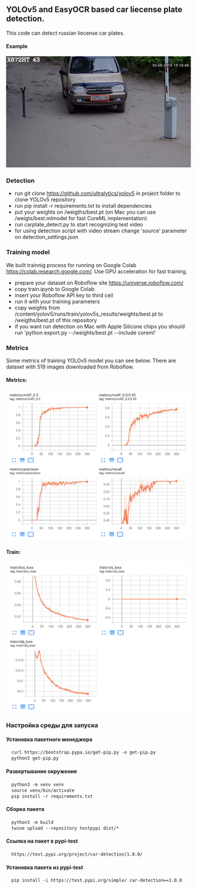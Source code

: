 ## YOLOv5 and EasyOCR based car liecense plate detection.

This code can detect russian liecense car plates.

#### Example
<picture>
  <source media="(prefers-color-scheme: dark)" srcset="https://github.com/pandakov/yolo5_car_detection/blob/master/metrics/example.png">
  <source media="(prefers-color-scheme: light)" srcset="https://github.com/pandakov/yolo5_car_detection/blob/master/metrics/example.png">
  <img alt="Example" src="https://github.com/pandakov/yolo5_car_detection/blob/master/metrics/example.png">
</picture>

### Detection
- run git clone https://github.com/ultralytics/yolov5 in project folder to clone YOLOv5 repository
- run pip install -r requirements.txt to install dependencies
- put your weights on /weigths/best.pt (on Mac you can use /weigts/best.mlmodel for fast CoreML implementation)
- run carplate_detect.py to start recognizing test video
- for using detection script with video stream change 'source' parameter on detection_settings.json

### Training model
We built trainnig process for running on Google Colab https://colab.research.google.com/. Use GPU acceleration for fast training.

- prepare your dataset on Roboflow site https://universe.roboflow.com/
- copy train.ipynb to Google Colab
- insert your Roboflow API key to third ceil
- run it with your training parameters
- copy weights from /content/yolov5/runs/train/yolov5s_results/weights/best.pt to /weigths/best.pt of this repository
- if you want run detection on Mac with Apple Silicone chips you should run 'python export.py --/weights/best.pt --include coreml'

### Metrics
Some metrics of training YOLOv5 model you can see below. There are dataset with 519 images downloaded from Roboflow.

#### Metrics:
<picture>
  <source media="(prefers-color-scheme: dark)" srcset="https://github.com/pandakov/yolo5_car_detection/blob/master/metrics/metrics_dark.png">
  <source media="(prefers-color-scheme: light)" srcset="https://github.com/pandakov/yolo5_car_detection/blob/master/metrics/metrics.png">
  <img alt="Some training metrics" src="https://github.com/pandakov/yolo5_car_detection/blob/master/metrics/metrics.png">
</picture>

#### Train:
<picture>
  <source media="(prefers-color-scheme: dark)" srcset="https://github.com/pandakov/yolo5_car_detection/blob/master/metrics/train_dark.png">
  <source media="(prefers-color-scheme: light)" srcset="https://github.com/pandakov/yolo5_car_detection/blob/master/metrics/train.png">
  <img alt="Some training metrics" src="https://github.com/pandakov/yolo5_car_detection/blob/master/metrics/train.png">
</picture>

### Настройка среды для запуска

#### Установка пакетного менеджера
```
  curl https://bootstrap.pypa.io/get-pip.py -o get-pip.py
  python3 get-pip.py
```

#### Развертывание окружения
```
  python3 -m venv venv
  source venv/bin/activate
  pip install -r requirements.txt
```

#### Сборка пакета
```
  python3 -m build
  twine upload --repository testpypi dist/*
```

#### Ссылка на пакет в pypi-test
```
  https://test.pypi.org/project/car-detection/1.0.0/
```

#### Установка пакета из pypi-test
```
  pip install -i https://test.pypi.org/simple/ car-detection==1.0.0
```